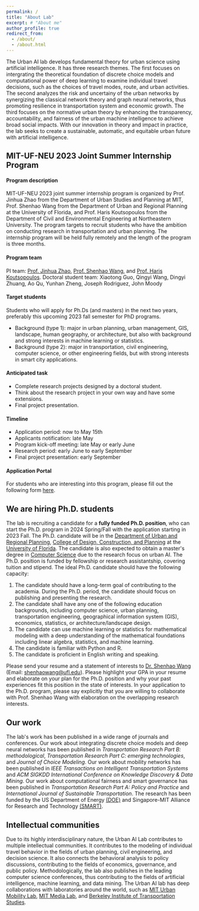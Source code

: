 ```yaml
---
permalink: /
title: "About Lab"
excerpt: # "About me"
author_profile: true
redirect_from: 
  - /about/
  - /about.html
---
```


The Urban AI lab develops fundamental theory for urban science using artificial intelligence. It has three research themes. The first focuses on intergrating the theoretical foundation of discrete choice models and computational power of deep learning to examine individual travel decisions, such as the choices of travel modes, route, and urban activities. The second analyzes the risk and uncertainy of the urban networks by synergizing the classical network theory and graph neural networks, thus promoting resilience in transportation system and economic growth. The third focuses on the normative urban theory by enhancing the transparency, accountability, and fairness of the urban machine intelligence to achieve broad social impacts. With our innovation in theory and impact in practice, the lab seeks to create a sustainable, automatic, and equitable urban future with artificial intelligence. 

## MIT-UF-NEU 2023 Joint Summer Internship Program
#### Program description
MIT-UF-NEU 2023 joint summer internship program is organized by Prof. Jinhua Zhao from the Department of Urban Studies and Planning at MIT, Prof. Shenhao Wang from the Department of Urban and Regional Planning at the University of Florida, and Prof. Haris Koutsopoulos from the Department of Civil and Environmental Engineering at Northeastern University. The program targets to recruit students who have the ambition on conducting research in transportation and urban planning. The internship program will be held fully remotely and the length of the program is three months. 
#### Program team
PI team: [Prof.  Jinhua Zhao](https://mobility.mit.edu/people/jinhua-zhao), [Prof. Shenhao Wang](https://dcp.ufl.edu/urp/people_wang_s/), and [Prof. Haris Koutsopoulos](https://coe.northeastern.edu/people/koutsopoulos-haris/). 
Doctoral student team: Xiaotong Guo, Qingyi Wang, Dingyi Zhuang, Ao Qu, Yunhan Zheng, Joseph Rodriguez, John Moody
#### Target students
Students who will apply for Ph.Ds (and masters) in the next two years, preferably this upcoming 2023 fall semester for PhD programs.
* Background (type 1): major in urban planning, urban management, GIS, landscape, human geography, or architecture, but also with background and strong interests in machine learning or statistics.
* Background (type 2): major in transportation, civil engineering, computer science, or other engineering fields, but with strong interests in smart city applications.
#### Anticipated task
* Complete research projects designed by a doctoral student. 
* Think about the research project in your own way and have some extensions.
* Final project presentation.
#### Timeline
*	Application period: now to May 15th
*	Applicants notification: late May
*	Program kick-off meeting: late May or early June
*	Research period: early June to early September
*	Final project presentation: early September
#### Application Portal
For students who are interesting into this program, please fill out the following form [here](https://forms.gle/SMruQiNDVXNPCJVF8). 


## We are hiring Ph.D. students
The lab is recruiting a candidate for a **fully funded Ph.D. position**, who can start the Ph.D. program in 2024 Spring/Fall with the application starting in 2023 Fall. The Ph.D. candidate will be in the [Department of Urban and Regional Planning](https://dcp.ufl.edu/academics/phd8/), [College of Design, Construction, and Planning](https://dcp.ufl.edu/) at the [University of Florida](https://www.ufl.edu/). The candidate is also expected to obtain a master's degree in [Computer Science](https://www.cise.ufl.edu/academics/graduate/masters-program/) due to the research focus on urban AI. The Ph.D. position is funded by fellowship or research assistantship, covering tuition and stipend. The ideal Ph.D. candidate should have the following capacity:
1. The candidate should have a long-term goal of contributing to the academia. During the Ph.D. period, the candidate should focus on publishing and presenting the research. 
2. The candidate shall have any one of the following education backgrounds, including computer science, urban planning, transportation engineering, geographical information system (GIS), economics, statistics, or architecture/landscape design.
3. The candidate can use machine learning or statistics for mathematical modeling with a deep understanding of the mathematical foundations including linear algebra, statistics, and machine learning.
4. The candidate is familiar with Python and R. 
5. The candidate is proficient in English writing and speaking. 

Please send your resume and a statement of interests to [Dr. Shenhao Wang](https://dcp.ufl.edu/urp/people_wang_s/) (Email: shenhaowang@ufl.edu). Please highlight your GPA in your resume and elaborate on your plan for the Ph.D. position and why your past experiences fit this position in the state of interests. In your application to the Ph.D. program, please say explicitly that you are willing to collaborate with Prof. Shenhao Wang with elaboration on the overlapping research interests. 

## Our work
The lab's work has been published in a wide range of journals and conferences. Our work about integrating discrete choice models and deep neural networks has been published in *Transportation Research Part B: methodological*, *Transportation Research Part C: emerging technologies*, and *Journal of Choice Modeling*. Our work about mobility networks has been published in *IEEE Transactions on Intelligent Transportation Systems* and *ACM SIGKDD International Conference on Knowledge Discovery & Data Mining*. Our work about computational fairness and smart governance has been published in *Transportation Research Part A: Policy and Practice* and *International Journal of Sustainable Transportation*. The research has been funded by the US Department of Energy [(DOE)](https://www.energy.gov/) and Singapore-MIT Alliance for Research and Technology [(SMART)](https://smart.mit.edu/).

## Intellectual communities
Due to its highly interdisciplinary nature, the Urban AI Lab contributes to multiple intellectual communities. It contributes to the modeling of individual travel behavior in the fields of urban planning, civil engineering, and decision science. It also connects the behavioral analysis to policy discussions, contributing to the fields of economics, governance, and public policy. Methodologically, the lab also publishes in the leading computer science conferences, thus contributing to the fields of artificial intelligence, machine learning, and data mining. The Urban AI lab has deep collaborations with laboratories around the world, such as [MIT Urban Mobility Lab](https://mobility.mit.edu/), [MIT Media Lab](https://www.media.mit.edu/groups/human-dynamics/overview/), and [Berkeley Institute of Transportation Studies](https://its.berkeley.edu/). 



<!-- This is the front page of a website that is powered by the [academicpages template](https://github.com/academicpages/academicpages.github.io) and hosted on GitHub pages. [GitHub pages](https://pages.github.com) is a free service in which websites are built and hosted from code and data stored in a GitHub repository, automatically updating when a new commit is made to the respository. This template was forked from the [Minimal Mistakes Jekyll Theme](https://mmistakes.github.io/minimal-mistakes/) created by Michael Rose, and then extended to support the kinds of content that academics have: publications, talks, teaching, a portfolio, blog posts, and a dynamically-generated CV. You can fork [this repository](https://github.com/academicpages/academicpages.github.io) right now, modify the configuration and markdown files, add your own PDFs and other content, and have your own site for free, with no ads! An older version of this template powers my own personal website at [stuartgeiger.com](http://stuartgeiger.com), which uses [this Github repository](https://github.com/staeiou/staeiou.github.io).

A data-driven personal website
======
Like many other Jekyll-based GitHub Pages templates, academicpages makes you separate the website's content from its form. The content & metadata of your website are in structured markdown files, while various other files constitute the theme, specifying how to transform that content & metadata into HTML pages. You keep these various markdown (.md), YAML (.yml), HTML, and CSS files in a public GitHub repository. Each time you commit and push an update to the repository, the [GitHub pages](https://pages.github.com/) service creates static HTML pages based on these files, which are hosted on GitHub's servers free of charge.

Many of the features of dynamic content management systems (like Wordpress) can be achieved in this fashion, using a fraction of the computational resources and with far less vulnerability to hacking and DDoSing. You can also modify the theme to your heart's content without touching the content of your site. If you get to a point where you've broken something in Jekyll/HTML/CSS beyond repair, your markdown files describing your talks, publications, etc. are safe. You can rollback the changes or even delete the repository and start over -- just be sure to save the markdown files! Finally, you can also write scripts that process the structured data on the site, such as [this one](https://github.com/academicpages/academicpages.github.io/blob/master/talkmap.ipynb) that analyzes metadata in pages about talks to display [a map of every location you've given a talk](https://academicpages.github.io/talkmap.html).

Getting started
======
1. Register a GitHub account if you don't have one and confirm your e-mail (required!)
1. Fork [this repository](https://github.com/academicpages/academicpages.github.io) by clicking the "fork" button in the top right. 
1. Go to the repository's settings (rightmost item in the tabs that start with "Code", should be below "Unwatch"). Rename the repository "[your GitHub username].github.io", which will also be your website's URL.
1. Set site-wide configuration and create content & metadata (see below -- also see [this set of diffs](http://archive.is/3TPas) showing what files were changed to set up [an example site](https://getorg-testacct.github.io) for a user with the username "getorg-testacct")
1. Upload any files (like PDFs, .zip files, etc.) to the files/ directory. They will appear at https://[your GitHub username].github.io/files/example.pdf.  
1. Check status by going to the repository settings, in the "GitHub pages" section

Site-wide configuration
------
The main configuration file for the site is in the base directory in [_config.yml](https://github.com/academicpages/academicpages.github.io/blob/master/_config.yml), which defines the content in the sidebars and other site-wide features. You will need to replace the default variables with ones about yourself and your site's github repository. The configuration file for the top menu is in [_data/navigation.yml](https://github.com/academicpages/academicpages.github.io/blob/master/_data/navigation.yml). For example, if you don't have a portfolio or blog posts, you can remove those items from that navigation.yml file to remove them from the header. 

Create content & metadata
------
For site content, there is one markdown file for each type of content, which are stored in directories like _publications, _talks, _posts, _teaching, or _pages. For example, each talk is a markdown file in the [_talks directory](https://github.com/academicpages/academicpages.github.io/tree/master/_talks). At the top of each markdown file is structured data in YAML about the talk, which the theme will parse to do lots of cool stuff. The same structured data about a talk is used to generate the list of talks on the [Talks page](https://academicpages.github.io/talks), each [individual page](https://academicpages.github.io/talks/2012-03-01-talk-1) for specific talks, the talks section for the [CV page](https://academicpages.github.io/cv), and the [map of places you've given a talk](https://academicpages.github.io/talkmap.html) (if you run this [python file](https://github.com/academicpages/academicpages.github.io/blob/master/talkmap.py) or [Jupyter notebook](https://github.com/academicpages/academicpages.github.io/blob/master/talkmap.ipynb), which creates the HTML for the map based on the contents of the _talks directory).

**Markdown generator**

I have also created [a set of Jupyter notebooks](https://github.com/academicpages/academicpages.github.io/tree/master/markdown_generator
) that converts a CSV containing structured data about talks or presentations into individual markdown files that will be properly formatted for the academicpages template. The sample CSVs in that directory are the ones I used to create my own personal website at stuartgeiger.com. My usual workflow is that I keep a spreadsheet of my publications and talks, then run the code in these notebooks to generate the markdown files, then commit and push them to the GitHub repository.

How to edit your site's GitHub repository
------
Many people use a git client to create files on their local computer and then push them to GitHub's servers. If you are not familiar with git, you can directly edit these configuration and markdown files directly in the github.com interface. Navigate to a file (like [this one](https://github.com/academicpages/academicpages.github.io/blob/master/_talks/2012-03-01-talk-1.md) and click the pencil icon in the top right of the content preview (to the right of the "Raw | Blame | History" buttons). You can delete a file by clicking the trashcan icon to the right of the pencil icon. You can also create new files or upload files by navigating to a directory and clicking the "Create new file" or "Upload files" buttons. 

Example: editing a markdown file for a talk
![Editing a markdown file for a talk](/images/editing-talk.png)

For more info
------
More info about configuring academicpages can be found in [the guide](https://academicpages.github.io/markdown/). The [guides for the Minimal Mistakes theme](https://mmistakes.github.io/minimal-mistakes/docs/configuration/) (which this theme was forked from) might also be helpful. -->
